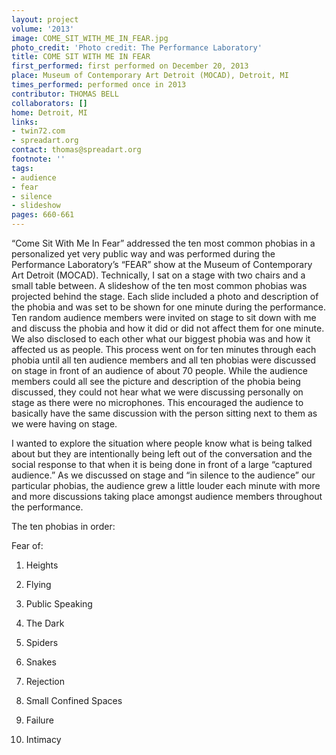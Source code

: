 ```yaml
---
layout: project
volume: '2013'
image: COME_SIT_WITH_ME_IN_FEAR.jpg
photo_credit: 'Photo credit: The Performance Laboratory'
title: COME SIT WITH ME IN FEAR
first_performed: first performed on December 20, 2013
place: Museum of Contemporary Art Detroit (MOCAD), Detroit, MI
times_performed: performed once in 2013
contributor: THOMAS BELL
collaborators: []
home: Detroit, MI
links:
- twin72.com
- spreadart.org
contact: thomas@spreadart.org
footnote: ''
tags:
- audience
- fear
- silence
- slideshow
pages: 660-661
---
```


“Come Sit With Me In Fear” addressed the ten most common phobias in a personalized yet very public way and was performed during the Performance Laboratory’s “FEAR” show at the Museum of Contemporary Art Detroit (MOCAD). Technically, I sat on a stage with two chairs and a small table between. A slideshow of the ten most common phobias was projected behind the stage. Each slide included a photo and description of the phobia and was set to be shown for one minute during the performance. Ten random audience members were invited on stage to sit down with me and discuss the phobia and how it did or did not affect them for one minute. We also disclosed to each other what our biggest phobia was and how it affected us as people. This process went on for ten minutes through each phobia until all ten audience members and all ten phobias were discussed on stage in front of an audience of about 70 people. While the audience members could all see the picture and description of the phobia being discussed, they could not hear what we were discussing personally on stage as there were no microphones. This encouraged the audience to basically have the same discussion with the person sitting next to them as we were having on stage.

I wanted to explore the situation where people know what is being talked about but they are intentionally being left out of the conversation and the social response to that when it is being done in front of a large “captured audience.” As we discussed on stage and “in silence to the audience” our particular phobias, the audience grew a little louder each minute with more and more discussions taking place amongst audience members throughout the performance.

The ten phobias in order:

Fear of:

1) Heights

2) Flying

3) Public Speaking

4) The Dark

5) Spiders

6) Snakes

7) Rejection

8) Small Confined Spaces

9) Failure

10) Intimacy
